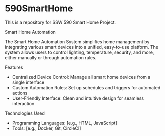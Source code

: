 # 590SmartHome
This is a repository for SSW 590 Smart Home Project.

Smart Home Automation

The Smart Home Automation System simplifies home management by integrating various smart devices into a unified, easy-to-use platform. The system allows users to control lighting, temperature, security, and more, either manually or through automation rules.

Features
- Centralized Device Control: Manage all smart home devices from a single interface
- Custom Automation Rules: Set up schedules and triggers for automated actions
- User-Friendly Interface: Clean and intuitive design for seamless interaction

Technologies Used
- Programming Languages: [e.g., HTML, JavaScript]
- Tools: [e.g., Docker, Git, CircleCI]
